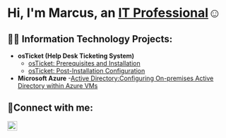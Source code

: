 <h1>Hi, I'm Marcus, an <a href="https://linkedin.com/in/marcuspearce92/">IT Professional</a>☺</h1>

<h2>👨‍💻 Information Technology Projects:</h2>

- <b>osTicket (Help Desk Ticketing System)</b>
  - [osTicket: Prerequisites and Installation](https://github.com/mrpearce92/OsTicket-Prerequisites-Installation)
  - [osTicket: Post-Installation Configuration](https://github.com/mrpearce92/Post-Install-OsTicket)
- <b>Microsoft Azure</b>
  -[Active Directory:Configuring On-premises Active Directory within Azure VMs](https://github.com/mrpearce92/AD-Installation-Config)
 
    

<h2>🤳Connect with me:</h2>

[<img align="left" alt="Josh | LinkedIn" width="22px" src="https://cdn.jsdelivr.net/npm/simple-icons@v3/icons/linkedin.svg" />][linkedin]


[linkedin]: https://linkedin.com/in/marcuse-pearce/
